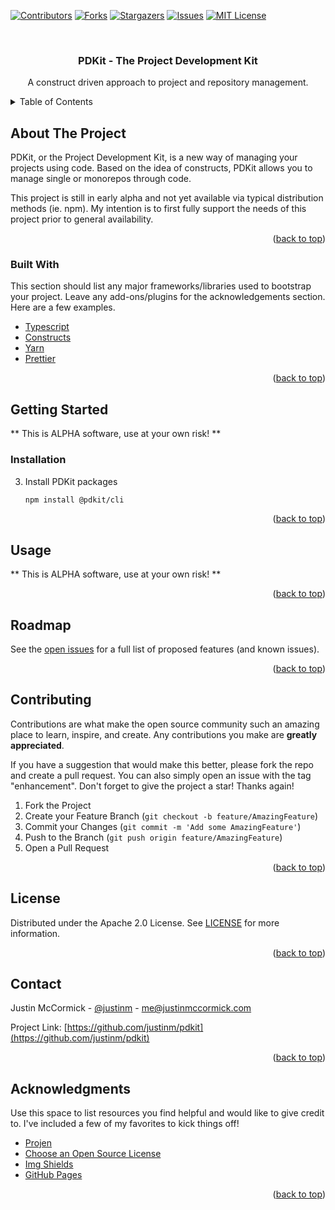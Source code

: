 <div id="top"></div>
<!--
*** Thanks for checking out the Best-README-Template. If you have a suggestion
*** that would make this better, please fork the repo and create a pull request
*** or simply open an issue with the tag "enhancement".
*** Don't forget to give the project a star!
*** Thanks again! Now go create something AMAZING! :D
-->



<!-- PROJECT SHIELDS -->
<!--
*** I'm using markdown "reference style" links for readability.
*** Reference links are enclosed in brackets [ ] instead of parentheses ( ).
*** See the bottom of this document for the declaration of the reference variables
*** for contributors-url, forks-url, etc. This is an optional, concise syntax you may use.
*** https://www.markdownguide.org/basic-syntax/#reference-style-links
-->
[![Contributors][contributors-shield]][contributors-url]
[![Forks][forks-shield]][forks-url]
[![Stargazers][stars-shield]][stars-url]
[![Issues][issues-shield]][issues-url]
[![MIT License][license-shield]][license-url]

<!-- PROJECT LOGO -->
<br />
<div align="center">
  <h3 align="center">PDKit - The Project Development Kit</h3>
  <p align="center">
    A construct driven approach to project and repository management.
  </p>
</div>

<!-- TABLE OF CONTENTS -->
<details>
  <summary>Table of Contents</summary>
  <ol>
    <li>
      <a href="#about-the-project">About The Project</a>
      <ul>
        <li><a href="#built-with">Built With</a></li>
      </ul>
    </li>
    <li>
      <a href="#getting-started">Getting Started</a>
      <ul>
        <li><a href="#prerequisites">Prerequisites</a></li>
        <li><a href="#installation">Installation</a></li>
      </ul>
    </li>
    <li><a href="#usage">Usage</a></li>
    <li><a href="#roadmap">Roadmap</a></li>
    <li><a href="#contributing">Contributing</a></li>
    <li><a href="#license">License</a></li>
    <li><a href="#contact">Contact</a></li>
    <li><a href="#acknowledgments">Acknowledgments</a></li>
  </ol>
</details>


## About The Project

PDKit, or the Project Development Kit, is a new way of managing your projects using code. Based on the idea of constructs,
PDKit allows you to manage single or monorepos through code.

This project is still in early alpha and not yet available via typical distribution methods (ie. npm). My intention
is to first fully support the needs of this project prior to general availability.

<p align="right">(<a href="#top">back to top</a>)</p>


### Built With

This section should list any major frameworks/libraries used to bootstrap your project. Leave any add-ons/plugins for the acknowledgements section. Here are a few examples.

* [Typescript](https://github.com/microsoft/TypeScript)
* [Constructs](https://github.com/aws/constructs)
* [Yarn](https://yarnpkg.com/)
* [Prettier](https://prettier.io/)

<p align="right">(<a href="#top">back to top</a>)</p>



<!-- GETTING STARTED -->
## Getting Started

** This is ALPHA software, use at your own risk! **

### Installation

3. Install PDKit packages
   ```sh
   npm install @pdkit/cli
   ```

<p align="right">(<a href="#top">back to top</a>)</p>


<!-- USAGE EXAMPLES -->
## Usage

** This is ALPHA software, use at your own risk! **

<p align="right">(<a href="#top">back to top</a>)</p>


<!-- ROADMAP -->
## Roadmap

See the [open issues](https://github.com/justinm/pdkit/issues) for a full list of proposed features (and known issues).

<p align="right">(<a href="#top">back to top</a>)</p>


<!-- CONTRIBUTING -->
## Contributing

Contributions are what make the open source community such an amazing place to learn, inspire, and create. Any contributions you make are **greatly appreciated**.

If you have a suggestion that would make this better, please fork the repo and create a pull request. You can also simply open an issue with the tag "enhancement".
Don't forget to give the project a star! Thanks again!

1. Fork the Project
2. Create your Feature Branch (`git checkout -b feature/AmazingFeature`)
3. Commit your Changes (`git commit -m 'Add some AmazingFeature'`)
4. Push to the Branch (`git push origin feature/AmazingFeature`)
5. Open a Pull Request

<p align="right">(<a href="#top">back to top</a>)</p>



<!-- LICENSE -->
## License

Distributed under the Apache 2.0 License. See [LICENSE](./LICENSE) for more information.

<p align="right">(<a href="#top">back to top</a>)</p>


<!-- CONTACT -->
## Contact

Justin McCormick - [@justinm](https://twitter.com/justinm) - me@justinmccormick.com

Project Link: [https://github.com/justinm/pdkit](https://github.com/justinm/pdkit)

<p align="right">(<a href="#top">back to top</a>)</p>



<!-- ACKNOWLEDGMENTS -->
## Acknowledgments

Use this space to list resources you find helpful and would like to give credit to. I've included a few of my favorites to kick things off!

* [Projen](https://www.github.com/projen/projen)
* [Choose an Open Source License](https://choosealicense.com)
* [Img Shields](https://shields.io)
* [GitHub Pages](https://pages.github.com)

<p align="right">(<a href="#top">back to top</a>)</p>


<!-- MARKDOWN LINKS & IMAGES -->
<!-- https://www.markdownguide.org/basic-syntax/#reference-style-links -->
[contributors-shield]: https://img.shields.io/github/contributors/justinm/pdkit.svg?style=for-the-badge
[contributors-url]: https://github.com/justinm/pdkit/graphs/contributors
[forks-shield]: https://img.shields.io/github/forks/justinm/pdkit.svg?style=for-the-badge
[forks-url]: https://github.com/justinm/pdkit/network/members
[stars-shield]: https://img.shields.io/github/stars/justinm/pdkit.svg?style=for-the-badge
[stars-url]: https://github.com/justinm/pdkit/stargazers
[issues-shield]: https://img.shields.io/github/issues/justinm/pdkit.svg?style=for-the-badge
[issues-url]: https://github.com/justinm/pdkit/issues
[license-shield]: https://img.shields.io/github/license/justinm/pdkit.svg?style=for-the-badge
[license-url]: https://github.com/justinm/pdkit/blob/master/LICENSE